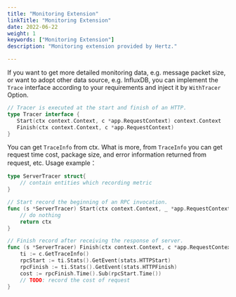 ```yaml
---
title: "Monitoring Extension"
linkTitle: "Monitoring Extension"
date: 2022-06-22
weight: 1
keywords: ["Monitoring Extension"]
description: "Monitoring extension provided by Hertz."

---
```


If you want to get more detailed monitoring data, e.g. message packet size, or want to adopt other data source, e.g. InfluxDB, you can implement the `Trace` interface according to your requirements and inject it by `WithTracer` Option.

```go
// Tracer is executed at the start and finish of an HTTP.
type Tracer interface {
   Start(ctx context.Context, c *app.RequestContext) context.Context
   Finish(ctx context.Context, c *app.RequestContext)
}
```

You can get `TraceInfo` from ctx. What is more, from `TraceInfo` you can get request time cost, package size, and error information returned from request, etc. Usage example：

```go
type ServerTracer struct{
	// contain entities which recording metric
}

// Start record the beginning of an RPC invocation.
func (s *ServerTracer) Start(ctx context.Context, _ *app.RequestContext) context.Context {
	// do nothing
	return ctx
}

// Finish record after receiving the response of server.
func (s *ServerTracer) Finish(ctx context.Context, c *app.RequestContext) {
	ti := c.GetTraceInfo()
	rpcStart := ti.Stats().GetEvent(stats.HTTPStart)
	rpcFinish := ti.Stats().GetEvent(stats.HTTPFinish)
	cost := rpcFinish.Time().Sub(rpcStart.Time())
	// TODO: record the cost of request
}
```

